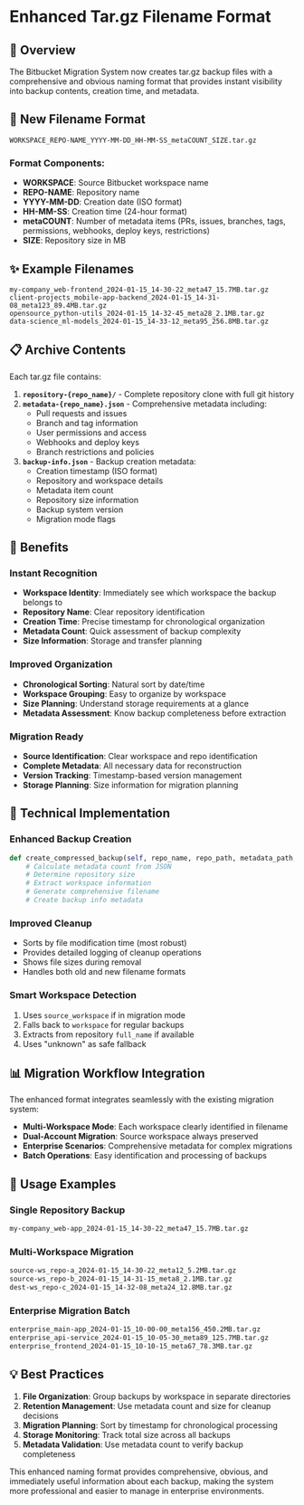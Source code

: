 # Enhanced Tar.gz Filename Format

## 🎯 Overview

The Bitbucket Migration System now creates tar.gz backup files with a comprehensive and obvious naming format that provides instant visibility into backup contents, creation time, and metadata.

## 📁 New Filename Format

```
WORKSPACE_REPO-NAME_YYYY-MM-DD_HH-MM-SS_metaCOUNT_SIZE.tar.gz
```

### Format Components:
- **WORKSPACE**: Source Bitbucket workspace name
- **REPO-NAME**: Repository name 
- **YYYY-MM-DD**: Creation date (ISO format)
- **HH-MM-SS**: Creation time (24-hour format)
- **metaCOUNT**: Number of metadata items (PRs, issues, branches, tags, permissions, webhooks, deploy keys, restrictions)
- **SIZE**: Repository size in MB

## ✨ Example Filenames

```
my-company_web-frontend_2024-01-15_14-30-22_meta47_15.7MB.tar.gz
client-projects_mobile-app-backend_2024-01-15_14-31-08_meta123_89.4MB.tar.gz
opensource_python-utils_2024-01-15_14-32-45_meta28_2.1MB.tar.gz
data-science_ml-models_2024-01-15_14-33-12_meta95_256.8MB.tar.gz
```

## 📋 Archive Contents

Each tar.gz file contains:

1. **`repository-{repo_name}/`** - Complete repository clone with full git history
2. **`metadata-{repo_name}.json`** - Comprehensive metadata including:
   - Pull requests and issues
   - Branch and tag information  
   - User permissions and access
   - Webhooks and deploy keys
   - Branch restrictions and policies
3. **`backup-info.json`** - Backup creation metadata:
   - Creation timestamp (ISO format)
   - Repository and workspace details
   - Metadata item count
   - Repository size information
   - Backup system version
   - Migration mode flags

## 🎯 Benefits

### Instant Recognition
- **Workspace Identity**: Immediately see which workspace the backup belongs to
- **Repository Name**: Clear repository identification
- **Creation Time**: Precise timestamp for chronological organization
- **Metadata Count**: Quick assessment of backup complexity
- **Size Information**: Storage and transfer planning

### Improved Organization
- **Chronological Sorting**: Natural sort by date/time
- **Workspace Grouping**: Easy to organize by workspace
- **Size Planning**: Understand storage requirements at a glance
- **Metadata Assessment**: Know backup completeness before extraction

### Migration Ready
- **Source Identification**: Clear workspace and repo identification
- **Complete Metadata**: All necessary data for reconstruction
- **Version Tracking**: Timestamp-based version management
- **Storage Planning**: Size information for migration planning

## 🔧 Technical Implementation

### Enhanced Backup Creation
```python
def create_compressed_backup(self, repo_name, repo_path, metadata_path, repo=None):
    # Calculate metadata count from JSON
    # Determine repository size
    # Extract workspace information
    # Generate comprehensive filename
    # Create backup info metadata
```

### Improved Cleanup
- Sorts by file modification time (most robust)
- Provides detailed logging of cleanup operations
- Shows file sizes during removal
- Handles both old and new filename formats

### Smart Workspace Detection
1. Uses `source_workspace` if in migration mode
2. Falls back to `workspace` for regular backups  
3. Extracts from repository `full_name` if available
4. Uses "unknown" as safe fallback

## 📊 Migration Workflow Integration

The enhanced format integrates seamlessly with the existing migration system:

- **Multi-Workspace Mode**: Each workspace clearly identified in filename
- **Dual-Account Migration**: Source workspace always preserved
- **Enterprise Scenarios**: Comprehensive metadata for complex migrations
- **Batch Operations**: Easy identification and processing of backups

## 🚀 Usage Examples

### Single Repository Backup
```bash
my-company_web-app_2024-01-15_14-30-22_meta47_15.7MB.tar.gz
```

### Multi-Workspace Migration
```bash
source-ws_repo-a_2024-01-15_14-30-22_meta12_5.2MB.tar.gz
source-ws_repo-b_2024-01-15_14-31-15_meta8_2.1MB.tar.gz
dest-ws_repo-c_2024-01-15_14-32-08_meta24_12.8MB.tar.gz
```

### Enterprise Migration Batch
```bash
enterprise_main-app_2024-01-15_10-00-00_meta156_450.2MB.tar.gz
enterprise_api-service_2024-01-15_10-05-30_meta89_125.7MB.tar.gz
enterprise_frontend_2024-01-15_10-10-15_meta67_78.3MB.tar.gz
```

## 💡 Best Practices

1. **File Organization**: Group backups by workspace in separate directories
2. **Retention Management**: Use metadata count and size for cleanup decisions
3. **Migration Planning**: Sort by timestamp for chronological processing
4. **Storage Monitoring**: Track total size across all backups
5. **Metadata Validation**: Use metadata count to verify backup completeness

This enhanced naming format provides comprehensive, obvious, and immediately useful information about each backup, making the system more professional and easier to manage in enterprise environments.